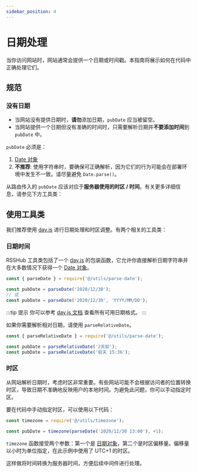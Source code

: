```yaml
---
sidebar_position: 4
---
```


# 日期处理

当你访问网站时，网站通常会提供一个日期或时间戳。本指南将展示如何在代码中正确处理它们。

## 规范

### 没有日期

-   当网站没有提供日期时，**请勿**添加日期，`pubDate` 应当被留空。
-   当网站提供一个日期但没有准确的时间时，只需要解析日期并**不要添加时间**到 `pubDate` 中。

`pubDate` 必须是：

1.  [Date 对象](https://developer.mozilla.org/docs/Web/JavaScript/Reference/Global_Objects/Date)
2.  **不推荐**: 使用字符串时，要确保可正确解析，因为它们的行为可能会在部署环境中发生不一致。请尽量避免 `Date.parse()`。

从路由传入的 `pubDate` 应该对应于**服务器使用的时区 / 时间**。有关更多详细信息，请参见下方工具类：

## 使用工具类

我们推荐使用 [day.js](https://github.com/iamkun/dayjs) 进行日期处理和时区调整。有两个相关的工具类：

### 日期时间

RSSHub 工具类包括了一个 [day.js](https://github.com/iamkun/dayjs) 的包装函数，它允许你直接解析日期字符串并在大多数情况下获得一个 [Date 对象](https://developer.mozilla.org/docs/Web/JavaScript/Reference/Global_Objects/Date)。

```js
const { parseDate } = require('@/utils/parse-date');

const pubDate = parseDate('2020/12/30');
// 或
const pubDate = parseDate('2020/12/30', 'YYYY/MM/DD');
```

:::tip 提示
你可以参考 [day.js 文档](https://day.js.org/docs/zh-CN/parse/string-format#支持的解析占位符列表) 查看所有可用日期格式。
:::

如果你需要解析相对日期，请使用 `parseRelativeDate`。

```js
const { parseRelativeDate } = require('@/utils/parse-date');

const pubDate = parseRelativeDate('2天前');
const pubDate = parseRelativeDate('前天 15:36');
```

### 时区

从网站解析日期时，考虑时区非常重要。有些网站可能不会根据访问者的位置转换时区，导致日期不准确地反映用户的本地时间。为避免此问题，你可以手动指定时区。

要在代码中手动指定时区，可以使用以下代码：

```js
const timezone = require('@/utils/timezone');

const pubDate = timezone(parseDate('2020/12/30 13:00'), +1);
```

`timezone` 函数接受两个参数：第一个是 [日期对象](https://developer.mozilla.org/docs/Web/JavaScript/Reference/Global_Objects/Date)，第二个是时区偏移量。偏移量以小时为单位指定，在此示例中使用了 UTC+1 的时区。

这样做将时间转换为服务器时间，方便后续中间件进行处理。
